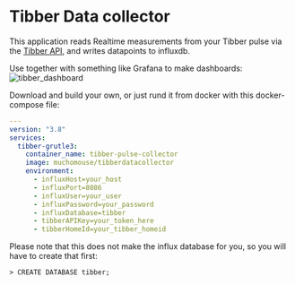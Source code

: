 # Tibber Data collector
This application reads Realtime measurements from your Tibber pulse via the [Tibber API](https://developer.tibber.com/explorer), and writes datapoints to influxdb.

Use together with something like Grafana to make dashboards:
![tibber_dashboard](https://user-images.githubusercontent.com/5667385/140745787-6ebfbdbf-1218-4862-b743-38f6bc25b277.PNG)

Download and build your own, or just rund it from docker with this docker-compose file:

``` yaml
---
version: "3.8"
services:
  tibber-grutle3:
    container_name: tibber-pulse-collector
    image: muchomouse/tibberdatacollector
    environment:
      - influxHost=your_host
      - influxPort=8086
      - influxUser=your_user
      - influxPassword=your_password
      - influxDatabase=tibber
      - tibberAPIKey=your_token_here
      - tibberHomeId=your_tibber_homeid
```

Please note that this does not make the influx database for you, so you will have to create that first:

``` shell-session
> CREATE DATABASE tibber;
```
